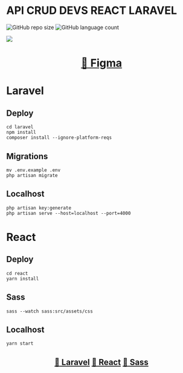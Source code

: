 # API CRUD DEVS REACT LARAVEL

![GitHub repo size](https://img.shields.io/github/repo-size/LonghiniDev/api-crud-devs-react-laravel?style=for-the-badge)
![GitHub language count](https://img.shields.io/github/languages/count/LonghiniDev/api-crud-devs-react-laravel?style=for-the-badge)

[![](https://github.com/LonghiniDev/api-crud-devs-react-laravel/blob/master/DEVCRUD.png)](#)

<h1 align="center">
    <a href="https://www.figma.com/file/99nKoTc5I1e0S69Qf0t0PB/DevCRUD?node-id=0%3A1">🔗 Figma</a>
</h1>

# Laravel

## Deploy

```
cd laravel
npm install
composer install --ignore-platform-reqs
```

## Migrations

```
mv .env.example .env
php artisan migrate
```

## Localhost

```
php artisan key:generate
php artisan serve --host=localhost --port=4000
```

# React

## Deploy

```
cd react
yarn install
```

## Sass

```
sass --watch sass:src/assets/css
```

## Localhost

```
yarn start
```

<h2 align="center">
    <a href="https://laravel.com/docs/8.x">🔗 Laravel</a>
    <a href="https://react-bootstrap.github.io/">🔗 React</a>
    <a href="https://sass-lang.com/">🔗 Sass</a>
</h2>
